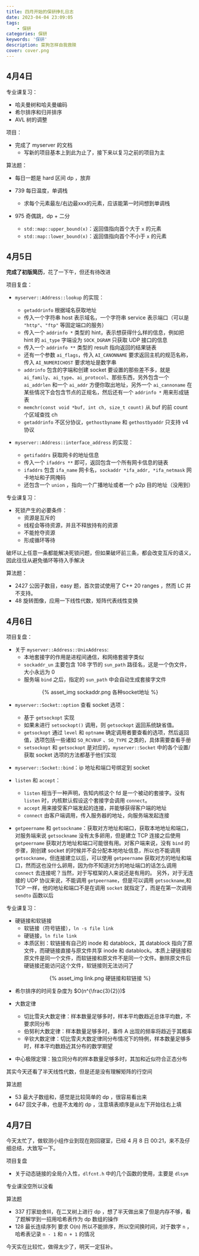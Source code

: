 ```yaml
---
title: 四月开始的保研挣扎日志
date: 2023-04-04 23:09:05
tags:
    - 保研
categories: 保研
keywords: '保研'
description: 菜狗怎样自我救赎
cover: cover.png
---
```


## 4月4日

专业课复习：
- 哈夫曼树和哈夫曼编码
- 希尔排序和归并排序
- AVL 树的调整

项目：
- 完成了 myserver 的文档
    - 写新的项目基本上到此为止了，接下来以复习之前的项目为主

算法题：
- 每日一题是 hard 区间 dp ，放弃
- 739 每日温度，单调栈
    - 求每个元素最左/右边最xxx的元素，应该能第一时间想到单调栈

- 975 奇偶跳，dp + 二分
    - `std::map::upper_bound(x)`：返回值指向首个大于 `x` 的元素
    - `std::map::lower_bound(x)`：返回值指向首个不小于 `x` 的元素


## 4月5日

**完成了初版简历**，花了一下午，但还有待改进

项目复盘：
- `myserver::Address::lookup` 的实现：
    - `getaddrinfo` 根据域名获取地址
    - 传入一个字符串 host 表示域名，一个字符串 service 表示端口（可以是 `"http"`、`"ftp"` 等固定端口的服务）
    - 传入一个 `addrinfo *` 类型的 hint，表示想获得什么样的信息，例如把 hint 的 `ai_type` 字端设为 `SOCK_DGRAM` 只获取 UDP 接口的信息
    - 传入一个 `addrinfo **` 类型的 result 指向返回的结果链表
    - 还有一个参数 `ai_flags`，传入 `AI_CANONNAME` 要求返回主机的规范名称，传入 `AI_NUMERICHOST` 要求地址是数字串
    - `addrinfo` 包含的字端和创建 socket 要设置的那些差不多，就是 `ai_family`、`ai_type`、`ai_protocol`、那些东西，另外包含一个 `ai_addrlen` 和一个 `ai_addr` 方便你取出地址，另外一个 `ai_cannoname` 在某些情况下会包含节点的正规名，然后还有一个 `addrinfo *` 用来形成链表 
    - `memchr(const void *buf, int ch, size_t count)` 从 buf 的前 count 个区域查找 ch
    - `getaddrinfo` 不区分协议，`gethostbyname` 和 `gethostbyaddr` 只支持 v4 协议

- `myserver::Address::interface_address` 的实现：
    - `getifaddrs` 获取网卡的地址信息
    - 传入一个 `ifaddrs **` 即可，返回包含一个所有网卡信息的链表
    - `ifaddrs` 包含 `ifa_name` 网卡名，`sockaddr *ifa_addr, *ifa_netmask` 网卡地址和子网掩码
    - 还包含一个 `union` ，指向一个广播地址或者一个 p2p 目的地址（没用到）

专业课复习：
- 死锁产生的必要条件：
    - 资源是互斥的
    - 线程会等待资源，并且不释放持有的资源
    - 不能抢夺资源
    - 形成循环等待

破坏以上任意一条都能解决死锁问题，但如果破坏前三条，都会改变互斥的语义，因此往往从避免循环等待入手解决

算法题：
- 2427 公因子数目，easy 题，首次尝试使用了 C++ 20 ranges ，然而 LC 并不支持。
- 48 旋转图像，应用一下线性代数，矩阵代表线性变换

## 4月6日

项目复盘：
- 关于 `myserver::Address::UnixAddress`:
    - 本地套接字的作用是进程间通信，和网络套接字类似
    - `sockaddr_un` 主要包含 108 字节的 `sun_path` 路径名，这是一个伪文件，大小永远为 0
    - 服务端 `bind` 之后，指定的 `sun_path` 中会自动生成套接字文件

<div align=center> 

{% asset_img sockaddr.png 各种socket地址 %}

</div>

- `myserver::Socket::option` 查看 socket 选项：
    - 基于 `getsockopt` 实现
    - 如果未进行 `setsockopt()` 调用，则 `getsockopt` 返回系统缺省值。
    - `getsockopt` 通过 `level` 和 `optname` 确定调用者要查看的选项，然后返回值，选项包括一些诸如 `SO_RCVBUF` 、`SO_TYPE` 之类的，具体需要查看手册
    - `setsockopt` 和 `getsockopt` 是对应的，`myserver::Socket` 中的各个设置/获取 socket 选项的方法都基于他们实现

- `myserver::Socket::bind`：ip 地址和端口号绑定到 socket

- `listen` 和 `accept`：
    - `listen` 相当于一种声明，告知内核这个 fd 是一个被动的套接字。没有 `listen` 时，内核默认假设这个套接字会调用 `connect`。
    - `accept` 用来接受客户端发起的连接，并能够获得客户端的地址
    - `connect` 由客户端调用，传入服务器的地址，向服务端发起连接

- `getpeername` 和 `getsockname`：获取对方地址和端口，获取本地地址和端口，对服务端来说 `getsockname` 没有太多卵用，但是建立 TCP 连接之后使用 `getpeername` 获取对方地址和端口可能很有用。对客户端来说，没有 `bind` 的步骤，刚创建 socket 的时候并不会分配本地地址信息，所以也不能调用 `getsockname`，但连接建立以后，可以使用 `getpeername` 获取对方的地址和端口，然而这也没什么卵用，因为你不知道对方的地址端口的话怎么调用 `connect` 去连接呢？当然，对于写框架的人来说还是有用的。
另外，对于无连接的 UDP 协议来说，不能调用 `getpeername`，但是可以调用 `getsockname`,和 TCP 一样，他的地址和端口不是在调用 `socket` 就指定了，而是在第一次调用 `sendto` 函数以后

专业课复习：
- 硬链接和软链接
    - 软链接（符号链接），`ln -s file link`
    - 硬链接，`ln file link`
    - 本质区别：软链接有自己的 inode 和 datablock，其 datablock 指向了原文件，而硬链接直接与原文件共享 inode 和 datablock。本质上硬链接和原文件是同一个文件，而软链接和原文件不是同一个文件。删除原文件后硬链接还能访问这个文件，软链接则无法访问了


<div align=center> 

{% asset_img link.png 硬链接和软链接 %}

</div>

- 希尔排序的时间复杂度为 $O(n^{\frac{3}{2}})$

- 大数定律
    - 切比雪夫大数定律：样本数量足够多时，样本平均数趋近总体平均数，不要求同分布
    - 伯努利大数定律：样本数量足够多时，事件 A 出现的频率将趋近于其概率
    - 辛钦大数定律：切比雪夫大数定律同分布情况下的特例，样本数量足够多时，样本平均数趋近其分布的数学期望

- 中心极限定理：独立同分布的样本数量足够多时，其加和近似符合正态分布

其实今天还看了半天线性代数，但是还是没有理解矩阵的行空间

算法题
- 53 最大子数组和，感觉是比较简单的 dp ，很容易看出来
- 647 回文子串，也是不太难的 dp ，注意填表顺序是从左下开始往右上填

## 4月7日

今天太忙了，做软测小组作业到现在刚回寝室，已经 4 月 8 日 00:21，来不及仔细总结，大致写一下。

项目复盘
- 关于动态链接的全局介入性，`dlfcnt.h` 中的几个函数的使用，主要是 `dlsym`

专业课没空所以没看

算法题
- 337 打家劫舍III，在二叉树上进行 dp ，想了半天做出来了但是内存不够，看了题解学到一招用哈希表作为 dp 数组的操作
- 128 最长连续序列 要求 O(n) 所以不能排序，所以空间换时间，对于数字 `n` ，哈希表记录 `n - 1` 和 `n + 1` 的情况

今天实在比较忙，做得太少了，明天一定狂补。